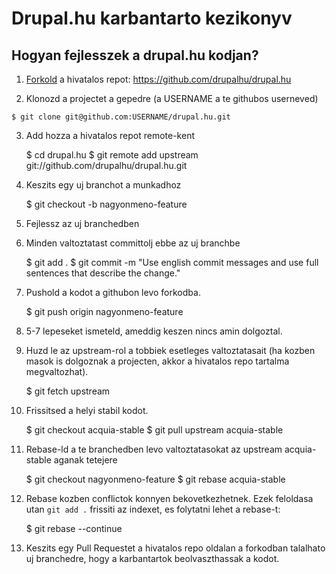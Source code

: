 # Drupal.hu karbantarto kezikonyv

## Hogyan fejlesszek a drupal.hu kodjan?

1. [Forkold](http://help.github.com/fork-a-repo/) a hivatalos repot: https://github.com/drupalhu/drupal.hu

2. Klonozd a projectet a gepedre (a USERNAME a te githubos userneved)

``$ git clone git@github.com:USERNAME/drupal.hu.git``

3. Add hozza a hivatalos repot remote-kent

	$ cd drupal.hu
	$ git remote add upstream git://github.com/drupalhu/drupal.hu.git

4. Keszits egy uj branchot a munkadhoz

	$ git checkout -b nagyonmeno-feature

5. Fejlessz az uj branchedben

6. Minden valtoztatast committolj ebbe az uj branchbe

	$ git add .
	$ git commit -m "Use english commit messages and use full sentences that describe the change."

7. Pushold a kodot a githubon levo forkodba.

	$ git push origin nagyonmeno-feature

8. 5-7 lepeseket ismeteld, ameddig keszen nincs amin dolgoztal.

9. Huzd le az upstream-rol a tobbiek esetleges valtoztatasait (ha kozben masok is dolgoznak a projecten, akkor a hivatalos repo tartalma megvaltozhat).

	$ git fetch upstream

10. Frissitsed a helyi stabil kodot.

	$ git checkout acquia-stable
	$ git pull upstream acquia-stable

11. Rebase-ld a te branchedben levo valtoztatasokat az upstream acquia-stable aganak tetejere

	$ git checkout nagyonmeno-feature
	$ git rebase acquia-stable

12. Rebase kozben conflictok konnyen bekovetkezhetnek. Ezek feloldasa utan ``git add .`` frissiti az indexet, es folytatni lehet a rebase-t:

	$ git rebase --continue

13. Keszits egy Pull Requestet a hivatalos repo oldalan a forkodban talalhato uj branchedre, hogy a karbantartok beolvaszthassak a kodot.
